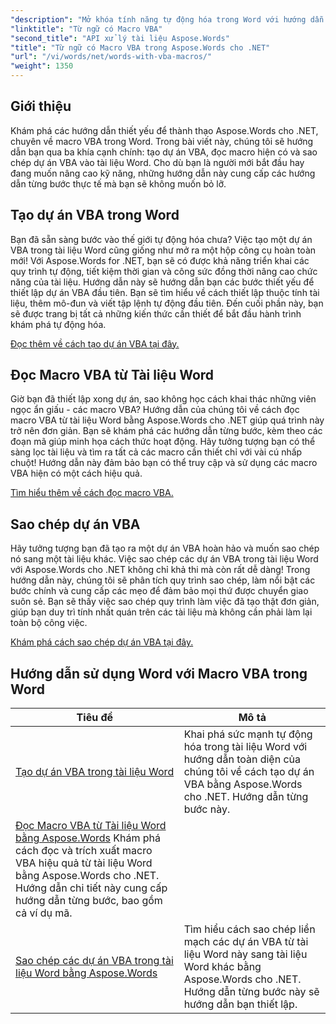 ```yaml
---
"description": "Mở khóa tính năng tự động hóa trong Word với hướng dẫn Aspose.Words cho .NET của chúng tôi. Tạo, đọc và sao chép macro VBA trong tài liệu Word một cách hiệu quả."
"linktitle": "Từ ngữ có Macro VBA"
"second_title": "API xử lý tài liệu Aspose.Words"
"title": "Từ ngữ có Macro VBA trong Aspose.Words cho .NET"
"url": "/vi/words/net/words-with-vba-macros/"
"weight": 1350
---
```


## Giới thiệu

Khám phá các hướng dẫn thiết yếu để thành thạo Aspose.Words cho .NET, chuyên về macro VBA trong Word. Trong bài viết này, chúng tôi sẽ hướng dẫn bạn qua ba khía cạnh chính: tạo dự án VBA, đọc macro hiện có và sao chép dự án VBA vào tài liệu Word. Cho dù bạn là người mới bắt đầu hay đang muốn nâng cao kỹ năng, những hướng dẫn này cung cấp các hướng dẫn từng bước thực tế mà bạn sẽ không muốn bỏ lỡ. 

## Tạo dự án VBA trong Word

Bạn đã sẵn sàng bước vào thế giới tự động hóa chưa? Việc tạo một dự án VBA trong tài liệu Word cũng giống như mở ra một hộp công cụ hoàn toàn mới! Với Aspose.Words for .NET, bạn sẽ có được khả năng triển khai các quy trình tự động, tiết kiệm thời gian và công sức đồng thời nâng cao chức năng của tài liệu. Hướng dẫn này sẽ hướng dẫn bạn các bước thiết yếu để thiết lập dự án VBA đầu tiên. Bạn sẽ tìm hiểu về cách thiết lập thuộc tính tài liệu, thêm mô-đun và viết tập lệnh tự động đầu tiên. Đến cuối phần này, bạn sẽ được trang bị tất cả những kiến thức cần thiết để bắt đầu hành trình khám phá tự động hóa. 

[Đọc thêm về cách tạo dự án VBA tại đây.](./creating-vba-project/)

## Đọc Macro VBA từ Tài liệu Word

Giờ bạn đã thiết lập xong dự án, sao không học cách khai thác những viên ngọc ẩn giấu - các macro VBA? Hướng dẫn của chúng tôi về cách đọc macro VBA từ tài liệu Word bằng Aspose.Words cho .NET giúp quá trình này trở nên đơn giản. Bạn sẽ khám phá các hướng dẫn từng bước, kèm theo các đoạn mã giúp minh họa cách thức hoạt động. Hãy tưởng tượng bạn có thể sàng lọc tài liệu và tìm ra tất cả các macro cần thiết chỉ với vài cú nhấp chuột! Hướng dẫn này đảm bảo bạn có thể truy cập và sử dụng các macro VBA hiện có một cách hiệu quả. 

[Tìm hiểu thêm về cách đọc macro VBA.](./reading-vba-macros-word-document/)

## Sao chép dự án VBA

Hãy tưởng tượng bạn đã tạo ra một dự án VBA hoàn hảo và muốn sao chép nó sang một tài liệu khác. Việc sao chép các dự án VBA trong tài liệu Word với Aspose.Words cho .NET không chỉ khả thi mà còn rất dễ dàng! Trong hướng dẫn này, chúng tôi sẽ phân tích quy trình sao chép, làm nổi bật các bước chính và cung cấp các mẹo để đảm bảo mọi thứ được chuyển giao suôn sẻ. Bạn sẽ thấy việc sao chép quy trình làm việc đã tạo thật đơn giản, giúp bạn duy trì tính nhất quán trên các tài liệu mà không cần phải làm lại toàn bộ công việc. 

[Khám phá cách sao chép dự án VBA tại đây.](./clone-vba-project-word-document/)

 ## Hướng dẫn sử dụng Word với Macro VBA trong Word
| Tiêu đề | Mô tả |
| --- | --- |
| [Tạo dự án VBA trong tài liệu Word](./creating-vba-project/) | Khai phá sức mạnh tự động hóa trong tài liệu Word với hướng dẫn toàn diện của chúng tôi về cách tạo dự án VBA bằng Aspose.Words cho .NET. Hướng dẫn từng bước này. |
| [Đọc Macro VBA từ Tài liệu Word bằng Aspose.Words](./reading-vba-macros-word-document/) Khám phá cách đọc và trích xuất macro VBA hiệu quả từ tài liệu Word bằng Aspose.Words cho .NET. Hướng dẫn chi tiết này cung cấp hướng dẫn từng bước, bao gồm cả ví dụ mã. |
| [Sao chép các dự án VBA trong tài liệu Word bằng Aspose.Words](./clone-vba-project-word-document/) | Tìm hiểu cách sao chép liền mạch các dự án VBA từ tài liệu Word này sang tài liệu Word khác bằng Aspose.Words cho .NET. Hướng dẫn từng bước này sẽ hướng dẫn bạn thiết lập. |